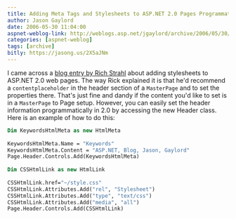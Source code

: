 ```yaml
---
title: Adding Meta Tags and Stylesheets to ASP.NET 2.0 Pages Programmatically
author: Jason Gaylord
date: 2006-05-30 11:04:00
aspnet-weblog-link: http://weblogs.asp.net/jgaylord/archive/2006/05/30/Adding-Meta-Tags-and-Stylesheets-to-ASP.NET-2.0-Pages-Programatically.aspx
categories: [aspnet-weblog]
tags: [archive]
bitly: https://jasong.us/2X5aJNm
---
```


I came across a [blog entry by Rich Strahl](http://west-wind.com/weblog/posts/5706.aspx) about adding stylesheets to ASP.NET 2.0 web pages. The way Rick explained it is that he'd recommend a `contentplaceholder` in the header section of a `MasterPage` and to set the properties there. That's just fine and dandy if the content you'd like to set is in a `MasterPage` to Page setup. However, you can easily set the header information programmatically in 2.0 by accessing the new Header class. Here is an example of how to do this:  
  
```vb
Dim KeywordsHtmlMeta as new HtmlMeta  
  
KeywordsHtmlMeta.Name = "Keywords"  
KeywordsHtmlMeta.Content = "ASP.NET, Blog, Jason, Gaylord"  
Page.Header.Controls.Add(KeywordsHtmlMeta)  
  
Dim CSSHtmlLink as new HtmlLink  
  
CSSHtmlLink.href="~/style.css"  
CSSHtmlLink.Attributes.Add("rel", "Stylesheet")  
CSSHtmlLink.Attributes.Add("type", "text/css")  
CSSHtmlLink.Attributes.Add("media", "all")  
Page.Header.Controls.Add(CSSHtmlLink)
```